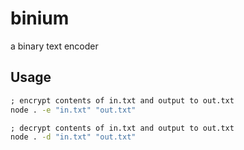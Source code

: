 # binium
a binary text encoder

## Usage
```bat
; encrypt contents of in.txt and output to out.txt
node . -e "in.txt" "out.txt"
```
```bat
; decrypt contents of in.txt and output to out.txt
node . -d "in.txt" "out.txt"
```
